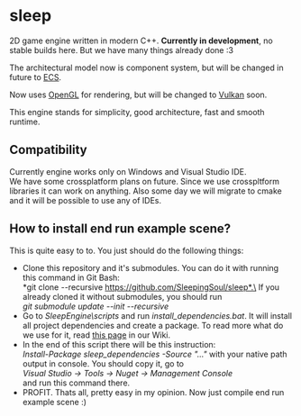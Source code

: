 # sleep
2D game engine written in modern C++. **Currently in development**, no stable builds here. But we have many things already done :3

The architectural model now is component system, but will be changed in future to [ECS](https://www.youtube.com/watch?v=NTWSeQtHZ9M&t=174s).

Now uses [OpenGL](https://www.opengl.org/) for rendering, but will be changed to [Vulkan](https://www.khronos.org/vulkan/) soon.

This engine stands for simplicity, good architecture, fast and smooth runtime.

## Compatibility
Currently engine works only on Windows and Visual Studio IDE.\
We have some crossplatform plans on future. Since we use crosspltform libraries it can work on anything. Also some day we will migrate to cmake and it will be possible to use any of IDEs.

## How to install end run example scene?
This is quite easy to to. You just should do the following things:
- Clone this repository and it's submodules. You can do it with running this command in Git Bash:\
*git clone --recursive https://github.com/SleepingSoul/sleep*.\
If you already cloned it without submodules, you should run\
*git submodule update --init --recursive*
- Go to *SleepEngine\scripts* and run *install_dependencies.bat*. It will install all project dependencies and create a package. To read more what do we use for it, read [this page]() in our Wiki.
- In the end of this script there will be this instruction:\
*Install-Package sleep_dependencies -Source "..."* with your native path output in console. You should copy it, go to\
*Visual Studio -> Tools -> Nuget -> Management Console*\
and run this command there.
- PROFIT. Thats all, pretty easy in my opinion. Now just compile end run example scene :)
